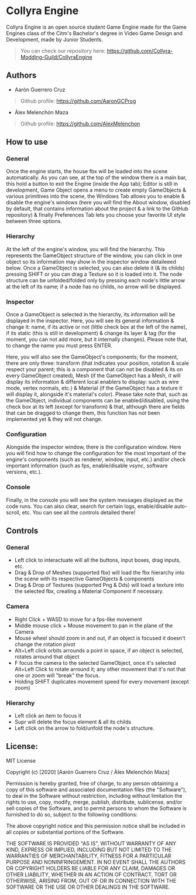 # Collyra Engine
Collyra Engine is an open source student Game Engine made for the Game Engines class of the Citm's Bachelor's degree in Video Game Design and Development, made by Junior Students.
> You can check our repository here: https://github.com/Collyra-Modding-Guild/CollyraEngine

## Authors
- Aarón Guerrero Cruz
> Github profile: https://github.com/AaronGCProg

- Àlex Melenchón Maza
> Github profile: https://github.com/AlexMelenchon

## How to use
### General
Once the engine starts, the house fbx will be loaded into the scene automatically. As you can see, at the top of the window there is a main bar, this hold a button to exit the Engine (inside the App tab); Editor is still in development, Game Object opens a menu to create empty GameObjects & various primitives into the scene, the Windows Tab allows you to enable & disable the engine's windows (here you will find the About window, disabled by default, that contains information about the project & a link to the GitHub repository) & finally Preferences Tab lets you choose your favorite UI style between three options.

### Hierarchy
At the left of the engine's window, you will find the hierarchy. This represents the GameObject structure of the window, you can click in one object so its information may show in the inspector window detaileeed below. Once a GameObject is selected, you can also delete it (& its childs) pressing SHIFT or you can drag a Texture so it is loaded into it. The node structure can be unfolded/folded only by pressing each node's little arrow at the left of its name; if a node has no childs, no arrow will be displayed.

### Inspector
Once a GameObject is selected in the hierarchy, its information will be displayed in the inspector. Here, you will see its general information & change it: name, if its active or not (little check box at the left of the name), if its static (this is still in development) & change its layer & tag (for the moment, you can not add more, but it internally changes). Please note that, to change the name you must press ENTER.

Here, you will also see the GameObject's components; for the moment, there are only three: transform (that indicates your position, rotation & scale respect your parent; this is a component that can not be disabled & its on every GameObject created), Mesh (if the GameObject has a Mesh, it will display its information & different local enablers to display: such as wire mode, vertex normals, etc.) & Material (if the GameObject has a texture it will display it, alongside it's material's color). Please take note that, such as the GameObject, individual components can be enabled/disabled, using the check box at its left (except for transform) & that, although there are fields that can be dragged to change them, this function has not been implemented yet & they will not change.

### Configuration
Alongside the inspector window, there is the configuration window. Here you will find how to change the configuration for the most important of the engine's components (such as renderer, window, input, etc.) and/or check important information (such as fps, enable/disable vsync, software versions, etc.).

### Console
Finally, in the console you will see the system messages displayed as the code runs. You can also clear, search for certain logs, enable/disable auto-scroll, etc. You can see all the controls detailed there!

## Controls

### General 
- Left click to interactuate will all the buttons, input boxes, drag inputs, etc.
- Drag & Drop of Meshes (supported fbx) will load the fbx hierarchy into the scene with its respective GameObjects & components
- Drag & Drop of Textures (supported Png & Dds) will load a texture into the selected fbx, creating a Material Component if necessary.

### Camera
- Right Click + WASD to move for a fps-like movement
- Middle mouse click + Mouse movement to pan in the plane of the Camera
- Mouse wheel should zoom in and out, if an object is focused it doesn't change the rotation pivot
- Alt+Left click orbits arrounds a point in space, if an object is selected, rotates arround that object
- F focus the camera to the selected GameObject, once it's selected Alt+Left Click to rotate arround it; any other movement that it's not that one or zoom will "break" the focus.
- Holding SHIFT duplicates movement speed for every movement (except zoom)

### Hierarchy
- Left click an item to focus it
- Supr will delete the focus element & all its childs
- Left click on the arrow to fold/unfold the node's structure.


## License:
MIT License

Copyright (c) [2020] [Aarón Guerrero Cruz / Àlex Melenchón Maza]

Permission is hereby granted, free of charge, to any person obtaining a copy
of this software and associated documentation files (the "Software"), to deal
in the Software without restriction, including without limitation the rights
to use, copy, modify, merge, publish, distribute, sublicense, and/or sell
copies of the Software, and to permit persons to whom the Software is
furnished to do so, subject to the following conditions:

The above copyright notice and this permission notice shall be included in all
copies or substantial portions of the Software.

THE SOFTWARE IS PROVIDED "AS IS", WITHOUT WARRANTY OF ANY KIND, EXPRESS OR
IMPLIED, INCLUDING BUT NOT LIMITED TO THE WARRANTIES OF MERCHANTABILITY,
FITNESS FOR A PARTICULAR PURPOSE AND NONINFRINGEMENT. IN NO EVENT SHALL THE
AUTHORS OR COPYRIGHT HOLDERS BE LIABLE FOR ANY CLAIM, DAMAGES OR OTHER
LIABILITY, WHETHER IN AN ACTION OF CONTRACT, TORT OR OTHERWISE, ARISING FROM,
OUT OF OR IN CONNECTION WITH THE SOFTWARE OR THE USE OR OTHER DEALINGS IN THE
SOFTWARE.
